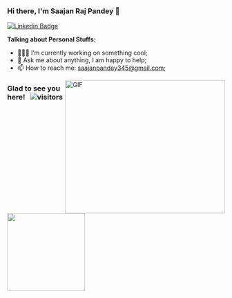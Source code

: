 ### Hi there, I'm Saajan Raj Pandey 👋

[![Linkedin Badge](https://img.shields.io/badge/-LinkedIn-0e76a8?style=flat-square&logo=Linkedin&logoColor=white)](www.linkedin.com/in/saajan-raj-pandey-a01882192)

**Talking about Personal Stuffs:**

- 👨🏻‍💻 I’m currently working on something cool;
- 💬 Ask me about anything, I am happy to help;
- 📫 How to reach me: saajanpandey345@gmail.com;

<img align="right" alt="GIF" src="https://github.com/Gapur/Gapur/blob/master/coding.gif?raw=true" width="370" height ="308"/>


### Glad to see you here! &nbsp; ![visitors](https://visitor-badge.glitch.me/badge?page_id=page.id)

<img height="180em" src="https://github-readme-stats.vercel.app/api?username=saajanpandey&show_icons=true&hide_border=true&&count_private=true&include_all_commits=true" />
